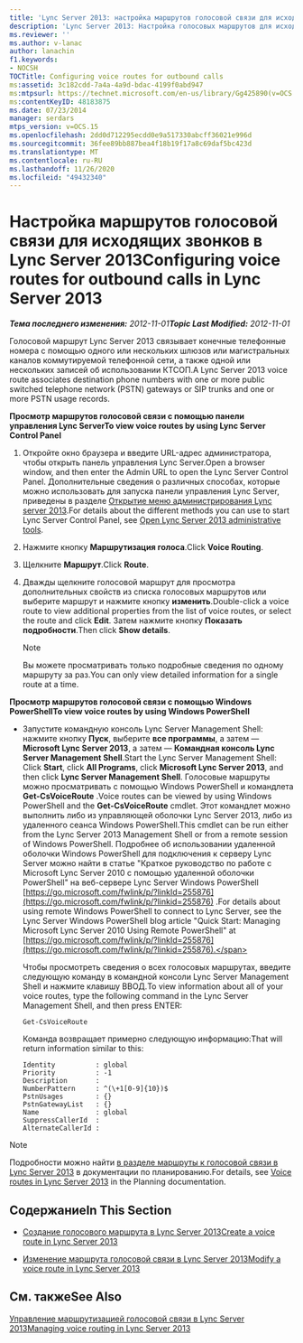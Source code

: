 ```yaml
---
title: 'Lync Server 2013: настройка маршрутов голосовой связи для исходящих звонков'
description: 'Lync Server 2013: Настройка голосовых маршрутов для исходящих вызовов.'
ms.reviewer: ''
ms.author: v-lanac
author: lanachin
f1.keywords:
- NOCSH
TOCTitle: Configuring voice routes for outbound calls
ms:assetid: 3c182cdd-7a4a-4a9d-bdac-4199f0abd947
ms:mtpsurl: https://technet.microsoft.com/en-us/library/Gg425890(v=OCS.15)
ms:contentKeyID: 48183875
ms.date: 07/23/2014
manager: serdars
mtps_version: v=OCS.15
ms.openlocfilehash: 2dd0d712295ecdd0e9a517330abcff36021e996d
ms.sourcegitcommit: 36fee89bb887bea4f18b19f17a8c69daf5bc423d
ms.translationtype: MT
ms.contentlocale: ru-RU
ms.lasthandoff: 11/26/2020
ms.locfileid: "49432340"
---
```

# <a name="configuring-voice-routes-for-outbound-calls-in-lync-server-2013"></a><span data-ttu-id="2bb88-103">Настройка маршрутов голосовой связи для исходящих звонков в Lync Server 2013</span><span class="sxs-lookup"><span data-stu-id="2bb88-103">Configuring voice routes for outbound calls in Lync Server 2013</span></span>

<div data-xmlns="http://www.w3.org/1999/xhtml">

<div class="topic" data-xmlns="http://www.w3.org/1999/xhtml" data-msxsl="urn:schemas-microsoft-com:xslt" data-cs="https://msdn.microsoft.com/">

<div data-asp="https://msdn2.microsoft.com/asp">



</div>

<div id="mainSection">

<div id="mainBody"><span data-ttu-id="2bb88-104">

<span> </span></span><span class="sxs-lookup"><span data-stu-id="2bb88-104">

<span> </span></span></span>

<span data-ttu-id="2bb88-105">_**Тема последнего изменения:** 2012-11-01_</span><span class="sxs-lookup"><span data-stu-id="2bb88-105">_**Topic Last Modified:** 2012-11-01_</span></span>

<span data-ttu-id="2bb88-106">Голосовой маршрут Lync Server 2013 связывает конечные телефонные номера с помощью одного или нескольких шлюзов или магистральных каналов коммутируемой телефонной сети, а также одной или нескольких записей об использовании КТСОП.</span><span class="sxs-lookup"><span data-stu-id="2bb88-106">A Lync Server 2013 voice route associates destination phone numbers with one or more public switched telephone network (PSTN) gateways or SIP trunks and one or more PSTN usage records.</span></span>

<span data-ttu-id="2bb88-107">**Просмотр маршрутов голосовой связи с помощью панели управления Lync Server**</span><span class="sxs-lookup"><span data-stu-id="2bb88-107">**To view voice routes by using Lync Server Control Panel**</span></span>

1.  <span data-ttu-id="2bb88-108">Откройте окно браузера и введите URL-адрес администратора, чтобы открыть панель управления Lync Server.</span><span class="sxs-lookup"><span data-stu-id="2bb88-108">Open a browser window, and then enter the Admin URL to open the Lync Server Control Panel.</span></span> <span data-ttu-id="2bb88-109">Дополнительные сведения о различных способах, которые можно использовать для запуска панели управления Lync Server, приведены в разделе [Открытие меню администрирования Lync server 2013](lync-server-2013-open-lync-server-administrative-tools.md).</span><span class="sxs-lookup"><span data-stu-id="2bb88-109">For details about the different methods you can use to start Lync Server Control Panel, see [Open Lync Server 2013 administrative tools](lync-server-2013-open-lync-server-administrative-tools.md).</span></span>

2.  <span data-ttu-id="2bb88-110">Нажмите кнопку **Маршрутизация голоса**.</span><span class="sxs-lookup"><span data-stu-id="2bb88-110">Click **Voice Routing**.</span></span>

3.  <span data-ttu-id="2bb88-111">Щелкните **Маршрут**.</span><span class="sxs-lookup"><span data-stu-id="2bb88-111">Click **Route**.</span></span>

4.  <span data-ttu-id="2bb88-112">Дважды щелкните голосовой маршрут для просмотра дополнительных свойств из списка голосовых маршрутов или выберите маршрут и нажмите кнопку **изменить**.</span><span class="sxs-lookup"><span data-stu-id="2bb88-112">Double-click a voice route to view additional properties from the list of voice routes, or select the route and click **Edit**.</span></span> <span data-ttu-id="2bb88-113">Затем нажмите кнопку **Показать подробности**.</span><span class="sxs-lookup"><span data-stu-id="2bb88-113">Then click **Show details**.</span></span>
    
    <div>
    

    > [!NOTE]  
    > <span data-ttu-id="2bb88-114">Вы можете просматривать только подробные сведения по одному маршруту за раз.</span><span class="sxs-lookup"><span data-stu-id="2bb88-114">You can only view detailed information for a single route at a time.</span></span>

    
    </div>

<span data-ttu-id="2bb88-115">**Просмотр маршрутов голосовой связи с помощью Windows PowerShell**</span><span class="sxs-lookup"><span data-stu-id="2bb88-115">**To view voice routes by using Windows PowerShell**</span></span>

  - <span data-ttu-id="2bb88-116">Запустите командную консоль Lync Server Management Shell: нажмите кнопку **Пуск**, выберите **все программы**, а затем — **Microsoft Lync Server 2013**, а затем — **Командная консоль Lync Server Management Shell**.</span><span class="sxs-lookup"><span data-stu-id="2bb88-116">Start the Lync Server Management Shell: Click **Start**, click **All Programs**, click **Microsoft Lync Server 2013**, and then click **Lync Server Management Shell**.</span></span> <span data-ttu-id="2bb88-117">Голосовые маршруты можно просматривать с помощью Windows PowerShell и командлета **Get-CsVoiceRoute** .</span><span class="sxs-lookup"><span data-stu-id="2bb88-117">Voice routes can be viewed by using Windows PowerShell and the **Get-CsVoiceRoute** cmdlet.</span></span> <span data-ttu-id="2bb88-118">Этот командлет можно выполнить либо из управляющей оболочки Lync Server 2013, либо из удаленного сеанса Windows PowerShell.</span><span class="sxs-lookup"><span data-stu-id="2bb88-118">This cmdlet can be run either from the Lync Server 2013 Management Shell or from a remote session of Windows PowerShell.</span></span> <span data-ttu-id="2bb88-119">Подробнее об использовании удаленной оболочки Windows PowerShell для подключения к серверу Lync Server можно найти в статье "Краткое руководство по работе с Microsoft Lync Server 2010 с помощью удаленной оболочки PowerShell" на веб-сервере Lync Server Windows PowerShell [https://go.microsoft.com/fwlink/p/?linkId=255876](https://go.microsoft.com/fwlink/p/?linkid=255876) .</span><span class="sxs-lookup"><span data-stu-id="2bb88-119">For details about using remote Windows PowerShell to connect to Lync Server, see the Lync Server Windows PowerShell blog article "Quick Start: Managing Microsoft Lync Server 2010 Using Remote PowerShell" at [https://go.microsoft.com/fwlink/p/?linkId=255876](https://go.microsoft.com/fwlink/p/?linkid=255876).</span></span>
    
    <span data-ttu-id="2bb88-120">Чтобы просмотреть сведения о всех голосовых маршрутах, введите следующую команду в командной консоли Lync Server Management Shell и нажмите клавишу ВВОД.</span><span class="sxs-lookup"><span data-stu-id="2bb88-120">To view information about all of your voice routes, type the following command in the Lync Server Management Shell, and then press ENTER:</span></span>
    
        Get-CsVoiceRoute
    
    <span data-ttu-id="2bb88-121">Команда возвращает примерно следующую информацию:</span><span class="sxs-lookup"><span data-stu-id="2bb88-121">That will return information similar to this:</span></span>
    
        Identity          : global
        Priority          : -1
        Description       :
        NumberPattern     : ^(\+1[0-9]{10})$
        PstnUsages        : {}
        PstnGatewayList   : {}
        Name              : global
        SuppressCallerId  :
        AlternateCallerId :

<div>


> [!NOTE]  
> <span data-ttu-id="2bb88-122">Подробности можно найти <A href="lync-server-2013-voice-routes.md">в разделе маршруты к голосовой связи в Lync Server 2013</A> в документации по планированию.</span><span class="sxs-lookup"><span data-stu-id="2bb88-122">For details, see <A href="lync-server-2013-voice-routes.md">Voice routes in Lync Server 2013</A> in the Planning documentation.</span></span>



</div>

<div>

## <a name="in-this-section"></a><span data-ttu-id="2bb88-123">Содержание</span><span class="sxs-lookup"><span data-stu-id="2bb88-123">In This Section</span></span>

  - [<span data-ttu-id="2bb88-124">Создание голосового маршрута в Lync Server 2013</span><span class="sxs-lookup"><span data-stu-id="2bb88-124">Create a voice route in Lync Server 2013</span></span>](lync-server-2013-create-a-voice-route.md)

  - [<span data-ttu-id="2bb88-125">Изменение маршрута голосовой связи в Lync Server 2013</span><span class="sxs-lookup"><span data-stu-id="2bb88-125">Modify a voice route in Lync Server 2013</span></span>](lync-server-2013-modify-a-voice-route.md)

</div>

<div>

## <a name="see-also"></a><span data-ttu-id="2bb88-126">См. также</span><span class="sxs-lookup"><span data-stu-id="2bb88-126">See Also</span></span>


[<span data-ttu-id="2bb88-127">Управление маршрутизацией голосовой связи в Lync Server 2013</span><span class="sxs-lookup"><span data-stu-id="2bb88-127">Managing voice routing in Lync Server 2013</span></span>](lync-server-2013-managing-voice-routing.md)  
  

<span data-ttu-id="2bb88-128"></div>

</div>

<span> </span>

</div>

</div>

</span><span class="sxs-lookup"><span data-stu-id="2bb88-128"></div>

</div>

<span> </span>

</div>

</div>

</span></span></div>

